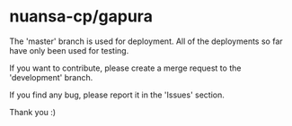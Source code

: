 # nuansa-cp/gapura

The 'master' branch is used for deployment.
All of the deployments so far have only been used for testing.

If you want to contribute, please create a merge request to the 'development' branch.

If you find any bug, please report it in the 'Issues' section.

Thank you :)
